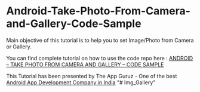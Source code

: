 Android-Take-Photo-From-Camera-and-Gallery-Code-Sample
======================================================

Main objective of this tutorial is to help you to set Image/Photo from Camera or Gallery.


You can find complete tutorial on how to use the code repo here : <a href="http://www.theappguruz.com/blog/android-take-photo-camera-gallery-code-sample">ANDROID – TAKE PHOTO FROM CAMERA AND GALLERY – CODE SAMPLE</a>

This Tutorial has been presented by The App Guruz - One of the best <a href="http://www.theappguruz.com/android-app-development">Android App Development Company in India</a>
"# Img_Gallery" 
